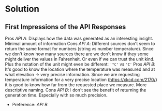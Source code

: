 # Solution

## First Impressions of the API Responses

   Pros *API A*: Displays how the data was generated as an interesting insight. Minimal amount of information
   Cons *API A*: Different sources don't seem to return the same format for numbers (string vs number temperature). Since we don't know how many sources there are we don't know if they some might deliver the values in Fahrenheit. Or even if we can trust the unit kind. Plus the notation of the unit might even be different: `'°C'` vs `'C'`
   Pros *API B*: It's good to know the location where the temperature was measured and at what elevation -> very precise information. Since we are requesting temperature information for a very precise location (<https://xkcd.com/2170/>) it is good to know how far from the requested place we measure. More descriptive naming.
   Cons *API B*: I don't see the benefit of returning the generation time. Especially with so much precision.

- Preference: *API B*

